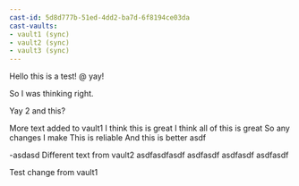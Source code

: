 ```yaml
---
cast-id: 5d8d777b-51ed-4dd2-ba7d-6f8194ce03da
cast-vaults:
- vault1 (sync)
- vault2 (sync)
- vault3 (sync)
---
```


Hello this is a test! @ yay!

So I was thinking right.

Yay 2 and this?

More text added to vault1
I think this is great
I think all of this is great
So any changes I make
This is reliable
And this is better
asdf

-asdasd
Different text from vault2
asdfasdfasdf
asdfasdf asdfasdf asdfasdf

Test change from vault1
